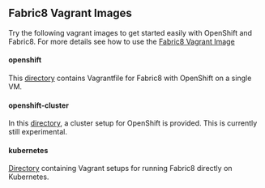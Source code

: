 ## Fabric8 Vagrant Images

Try the following vagrant images to get started easily with OpenShift and Fabric8.
For more details see how to use the [Fabric8 Vagrant Image](http://fabric8.io/guide/getStartedVagrant.html)

#### openshift

This [directory](openshift) contains Vagrantfile for Fabric8 with OpenShift on a
single VM.

#### openshift-cluster

In this [directory](openshift-cluster), a cluster setup for OpenShift is provided. This is
currently still experimental.

#### kubernetes

[Directory](kubernetes) containing Vagrant setups for running Fabric8
directly on Kubernetes.
